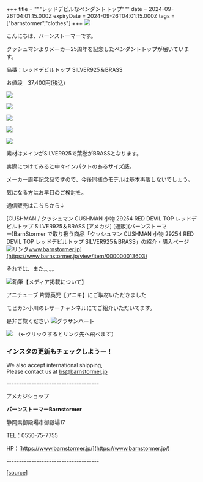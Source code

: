 +++
title = """レッドデビルなペンダントトップ"""
date = 2024-09-26T04:01:15.000Z
expiryDate = 2024-09-26T04:01:15.000Z
tags = ["barnstormer","clothes"]
+++
[![](https://stat.ameba.jp/user_images/20231023/16/barnstormer-go/b2/03/p/o0420015015354743273.png)](https://ameblo.jp/barnstormer-go/entry-12825670498.html)

こんにちは、バーンストーマーです。

クッシュマンよりメーカー25周年を記念したペンダントトップが届いています。

品番：レッドデビルトップ SILVER925＆BRASS 

お値段　37,400円(税込)

[![](https://stat.ameba.jp/user_images/20240926/12/barnstormer-go/98/e7/j/o0466070015490764632.jpg)](https://stat.ameba.jp/user_images/20240926/12/barnstormer-go/98/e7/j/o0466070015490764632.jpg)

[![](https://stat.ameba.jp/user_images/20240926/12/barnstormer-go/19/ca/j/o0466070015490764635.jpg)](https://stat.ameba.jp/user_images/20240926/12/barnstormer-go/19/ca/j/o0466070015490764635.jpg)

[![](https://stat.ameba.jp/user_images/20240926/12/barnstormer-go/95/39/j/o0466070015490764637.jpg)](https://stat.ameba.jp/user_images/20240926/12/barnstormer-go/95/39/j/o0466070015490764637.jpg)

[![](https://stat.ameba.jp/user_images/20240926/12/barnstormer-go/19/09/j/o0466070015490764636.jpg)](https://stat.ameba.jp/user_images/20240926/12/barnstormer-go/19/09/j/o0466070015490764636.jpg)

[![](https://stat.ameba.jp/user_images/20240926/12/barnstormer-go/3f/cc/j/o0466070015490765507.jpg)](https://stat.ameba.jp/user_images/20240926/12/barnstormer-go/3f/cc/j/o0466070015490765507.jpg)

素材はメインがSILVER925で葉巻がBRASSとなります。

実際につけてみると中々インパクトのあるサイズ感。

メーカー周年記念品ですので、今後同様のモデルは基本再販しないでしょう。

気になる方はお早目のご検討を。

通信販売はこちらから↓

[CUSHMAN / クッシュマン CUSHMAN 小物 29254 RED DEVIL TOP レッドデビルトップ SILVER925＆BRASS \[アメカジ\] \[通販\](バーンストーマー)BarnStormer で取り扱う商品「クッシュマン CUSHMAN 小物 29254 RED DEVIL TOP レッドデビルトップ SILVER925＆BRASS」の紹介・購入ページ![リンク](https://c.stat100.ameba.jp/ameblo/symbols/v3.20.0/svg/gray/editor_link.svg)www.barnstormer.jp](https://www.barnstormer.jp/view/item/000000013603)

それでは、また。。。。

![鉛筆](https://stat100.ameba.jp/blog/ucs/img/char/char3/519.png)【メディア掲載について】

アニチューブ 片野英児【アニキ】にご取材いただきました

モヒカン小川のレザーチャンネルにてご紹介いただいてます。

是非ご覧ください ![グラサンハート](https://stat100.ameba.jp/blog/ucs/img/char/char3/148.png)

[![](https://stat.ameba.jp/user_images/20230412/16/barnstormer-go/6a/23/p/o0108010815269242493.png)](https://www.instagram.com/barnstormer_daily/)　（←クリックするとリンク先へ飛べます）

### インスタの更新もチェックしようー！

We also accept international shipping,  
Please contact us at bs@barnstormer.jp

**\-------------------------------------**

アメカジショップ

**バーンストーマーBarnstormer**

静岡県御殿場市御殿場17

TEL：0550-75-7755

HP：[https://www.barnstormer.jp/](https://www.barnstormer.jp/)

**\-------------------------------------**

[[source]](https://ameblo.jp/barnstormer-go/entry-12868977393.html)
